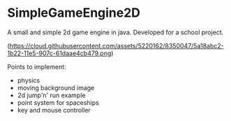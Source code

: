 SimpleGameEngine2D
==================

A small and simple 2d game engine in java. Developed for a school project.

(https://cloud.githubusercontent.com/assets/5220162/8350047/5a18abc2-1b22-11e5-907c-61daae4cb479.png)

Points to implement:

- physics
- moving background image
- 2d jump'n' run example
- point system for spaceships
- key and mouse controller
